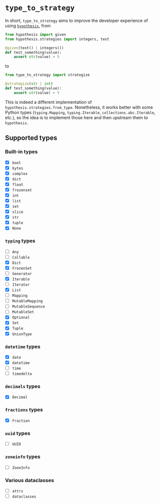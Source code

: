 # `type_to_strategy`

In short, `type_to_strategy` aims to improve the developer experience of using [`hypothesis`](https://github.com/HypothesisWorks/hypothesis), from

```python
from hypothesis import given
from hypothesis.strategies import integers, text

@given(text() | integers())
def test_something(value):
    assert str(value) > 5
```

to

```python
from type_to_strategy import strategize

@strategize(str | int)
def test_something(value):
    assert str(value) > 5
```

This is indeed a different implementation of `hypothesis.strategies.from_type`. Nonetheless, it works better with some Python types (`typing.Mapping`, `typing.Iterable`, `collections.abc.Iterable`, etc.), so the idea is to implement those here and then upstream them to `hypothesis`.

## Supported types
### Built-in types
- [X] `bool`
- [X] `bytes`
- [X] `complex`
- [X] `dict`
- [X] `float`
- [X] `frozenset`
- [X] `int`
- [X] `list`
- [X] `set`
- [X] `slice`
- [X] `str`
- [X] `tuple`
- [X] `None`

### `typing` types
- [ ] `Any`
- [ ] `Callable`
- [X] `Dict`
- [X] `FrozenSet`
- [ ] `Generator`
- [X] `Iterable`
- [ ] `Iterator`
- [X] `List`
- [ ] `Mapping`
- [ ] `MutableMapping`
- [ ] `MutableSequence`
- [ ] `MutableSet`
- [X] `Optional`
- [X] `Set`
- [X] `Tuple`
- [X] `UnionType`

### `datetime` types
- [X] `date`
- [X] `datetime`
- [ ] `time`
- [ ] `timedelta`

### `decimals` types
- [X] `Decimal`

### `fractions` types
- [X] `Fraction`

### `uuid` types
- [ ] `UUID`

### `zoneinfo` types
- [ ] `ZoneInfo`

### Various dataclasses
- [ ] `attrs`
- [ ] `dataclasses`
